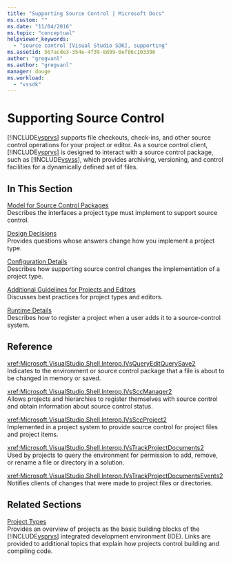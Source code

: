 ```yaml
---
title: "Supporting Source Control | Microsoft Docs"
ms.custom: ""
ms.date: "11/04/2016"
ms.topic: "conceptual"
helpviewer_keywords: 
  - "source control [Visual Studio SDK], supporting"
ms.assetid: 567acde3-354e-4f39-8d99-0ef86c103396
author: "gregvanl"
ms.author: "gregvanl"
manager: douge
ms.workload: 
  - "vssdk"
---
```

# Supporting Source Control
[!INCLUDE[vsprvs](../../code-quality/includes/vsprvs_md.md)] supports file checkouts, check-ins, and other source control operations for your project or editor. As a source control client, [!INCLUDE[vsprvs](../../code-quality/includes/vsprvs_md.md)] is designed to interact with a source control package, such as [!INCLUDE[vsvss](../../extensibility/includes/vsvss_md.md)], which provides archiving, versioning, and control facilities for a dynamically defined set of files.  
  
## In This Section  
 [Model for Source Control Packages](../../extensibility/internals/model-for-source-control-packages.md)  
 Describes the interfaces a project type must implement to support source control.  
  
 [Design Decisions](../../extensibility/internals/source-control-design-decisions.md)  
 Provides questions whose answers change how you implement a project type.  
  
 [Configuration Details](../../extensibility/internals/source-control-configuration-details.md)  
 Describes how supporting source control changes the implementation of a project type.  
  
 [Additional Guidelines for Projects and Editors](../../extensibility/internals/additional-source-control-guidelines-for-projects-and-editors.md)  
 Discusses best practices for project types and editors.  
  
 [Runtime Details](../../extensibility/internals/source-control-runtime-details.md)  
 Describes how to register a project when a user adds it to a source-control system.  
  
## Reference  
 <xref:Microsoft.VisualStudio.Shell.Interop.IVsQueryEditQuerySave2>  
 Indicates to the environment or source control package that a file is about to be changed in memory or saved.  
  
 <xref:Microsoft.VisualStudio.Shell.Interop.IVsSccManager2>  
 Allows projects and hierarchies to register themselves with source control and obtain information about source control status.  
  
 <xref:Microsoft.VisualStudio.Shell.Interop.IVsSccProject2>  
 Implemented in a project system to provide source control for project files and project items.  
  
 <xref:Microsoft.VisualStudio.Shell.Interop.IVsTrackProjectDocuments2>  
 Used by projects to query the environment for permission to add, remove, or rename a file or directory in a solution.  
  
 <xref:Microsoft.VisualStudio.Shell.Interop.IVsTrackProjectDocumentsEvents2>  
 Notifies clients of changes that were made to project files or directories.  
  
## Related Sections  
 [Project Types](../../extensibility/internals/project-types.md)  
 Provides an overview of projects as the basic building blocks of the [!INCLUDE[vsprvs](../../code-quality/includes/vsprvs_md.md)] integrated development environment (IDE). Links are provided to additional topics that explain how projects control building and compiling code.